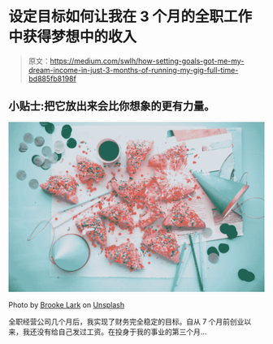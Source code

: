 # 设定目标如何让我在 3 个月的全职工作中获得梦想中的收入

> 原文：<https://medium.com/swlh/how-setting-goals-got-me-my-dream-income-in-just-3-months-of-running-my-gig-full-time-bd885fb8198f>

## 小贴士:把它放出来会比你想象的更有力量。

![](img/04d9829f1023180ee1e3259f514f3988.png)

Photo by [Brooke Lark](https://unsplash.com/photos/YwSy97_Rk1o?utm_source=unsplash&utm_medium=referral&utm_content=creditCopyText) on [Unsplash](https://unsplash.com/search/photos/party?utm_source=unsplash&utm_medium=referral&utm_content=creditCopyText)

全职经营公司几个月后，我实现了财务完全稳定的目标。自从 7 个月前创业以来，我还没有给自己发过工资。在投身于我的事业的第三个月…